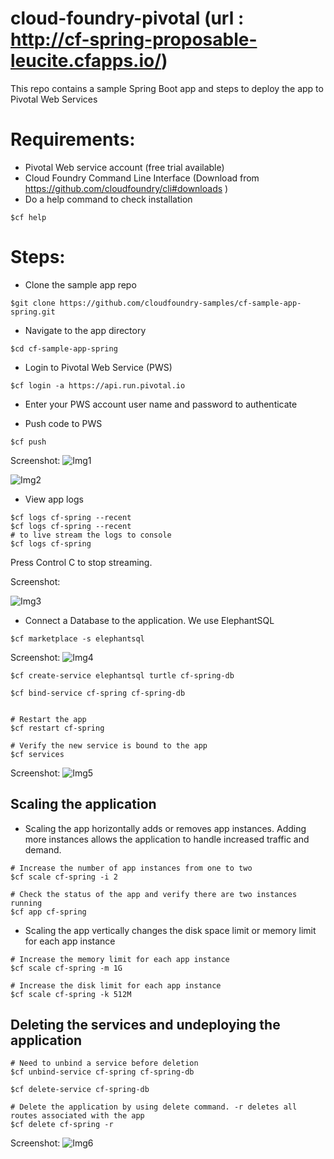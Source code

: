 # cloud-foundry-pivotal (url : http://cf-spring-proposable-leucite.cfapps.io/)
This repo contains a sample Spring Boot app and steps to deploy the app to Pivotal Web Services


# Requirements:
* Pivotal Web service account (free trial available)
* Cloud Foundry Command Line Interface (Download from https://github.com/cloudfoundry/cli#downloads )
* Do a help command to check installation
```
$cf help
```

# Steps:
* Clone the sample app repo 
```
$git clone https://github.com/cloudfoundry-samples/cf-sample-app-spring.git
```
* Navigate to the app directory
```
$cd cf-sample-app-spring
```

* Login to Pivotal Web Service (PWS)
```
$cf login -a https://api.run.pivotal.io
```

* Enter your PWS account user name and password to authenticate

* Push code to PWS
```
$cf push
```
Screenshot: 
![Img1](https://github.com/richabhatia20/cloud-foundry-pivotal/blob/master/img1.png)
 
![Img2](https://github.com/richabhatia20/cloud-foundry-pivotal/blob/master/img2.png)


* View app logs
```
$cf logs cf-spring --recent
$cf logs cf-spring --recent
# to live stream the logs to console
$cf logs cf-spring  
```
Press Control C to stop streaming.

Screenshot:

![Img3](https://github.com/richabhatia20/cloud-foundry-pivotal/blob/master/img3_new.png)

* Connect a Database to the application. We use ElephantSQL
```
$cf marketplace -s elephantsql
```
Screenshot: 
![Img4](https://github.com/richabhatia20/cloud-foundry-pivotal/blob/master/img4.png)

```
$cf create-service elephantsql turtle cf-spring-db

$cf bind-service cf-spring cf-spring-db


# Restart the app
$cf restart cf-spring

# Verify the new service is bound to the app
$cf services
```
Screenshot: 
![Img5](https://github.com/richabhatia20/cloud-foundry-pivotal/blob/master/img5.png)


## Scaling the application
* Scaling the app horizontally adds or removes app instances. Adding more instances allows the application to handle increased traffic and demand.

```
# Increase the number of app instances from one to two
$cf scale cf-spring -i 2

# Check the status of the app and verify there are two instances running
$cf app cf-spring
```

* Scaling the app vertically changes the disk space limit or memory limit for each app instance

```
# Increase the memory limit for each app instance
$cf scale cf-spring -m 1G

# Increase the disk limit for each app instance
$cf scale cf-spring -k 512M
```

## Deleting the services and undeploying the application
```
# Need to unbind a service before deletion
$cf unbind-service cf-spring cf-spring-db

$cf delete-service cf-spring-db

# Delete the application by using delete command. -r deletes all routes associated with the app
$cf delete cf-spring -r
```
Screenshot: 
![Img6](https://github.com/richabhatia20/cloud-foundry-pivotal/blob/master/img6.png)

